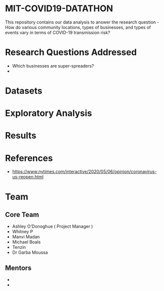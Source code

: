 # MIT-COVID19-DATATHON
This repository contains our data analysis to answer the research question - How do various community locations, types of businesses, and types of events vary in terms of COVID-19 transmission risk?

# Research Questions Addressed
* Which businesses are super-spreaders? 
* 

# Datasets

# Exploratory Analysis 

# Results


# References
* https://www.nytimes.com/interactive/2020/05/06/opinion/coronavirus-us-reopen.html


# Team 

## Core Team
* Ashley O'Donoghue ( Project Manager )  
* Whitney P
* Manvi Madan
* Michael Boals
* Tenzin
* Dr Garba Moussa

## Mentors
*
*
